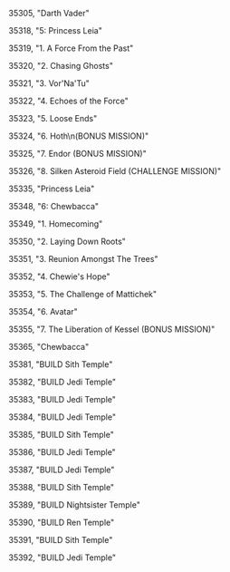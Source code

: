 ﻿35305, "Darth Vader"

35318, "5: Princess Leia"

35319, "1. A Force From the Past"

35320, "2. Chasing Ghosts"

35321, "3. Vor'Na'Tu"

35322, "4. Echoes of the Force"

35323, "5. Loose Ends"

35324, "6. Hoth\n(BONUS MISSION)"

35325, "7. Endor (BONUS MISSION)"

35326, "8. Silken Asteroid Field (CHALLENGE MISSION)"

35335, "Princess Leia"

35348, "6: Chewbacca"

35349, "1. Homecoming"

35350, "2. Laying Down Roots"

35351, "3. Reunion Amongst The Trees"

35352, "4. Chewie's Hope"

35353, "5. The Challenge of Mattichek"

35354, "6. Avatar"

35355, "7. The Liberation of Kessel (BONUS MISSION)"

35365, "Chewbacca"

35381, "BUILD Sith Temple"

35382, "BUILD Jedi Temple"

35383, "BUILD Jedi Temple"

35384, "BUILD Jedi Temple"

35385, "BUILD Sith Temple"

35386, "BUILD Jedi Temple"

35387, "BUILD Jedi Temple"

35388, "BUILD Sith Temple"

35389, "BUILD Nightsister Temple"

35390, "BUILD Ren Temple"

35391, "BUILD Sith Temple"

35392, "BUILD Jedi Temple"

